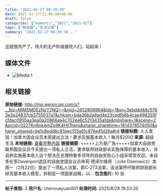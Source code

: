 ```yaml
---
title: "2021-02-27 06:30:38"
date: 2021-02-27T11:00:00+08:00
draft: false
categories: ["moments","2021","2021-02"]
tags: ["朋友圈","生活记录"]
summary: "2021-02-27 06:30:38..."
---
```


这就很共产了。伟大的无产阶级接班人们，站起来！

## 媒体文件

- ![Media 1](/Moments/photos/2021-02-27/202102270630380.jpg)

## 相关链接

**原始链接:** http://mp.weixin.qq.com/s?__biz=MjM5MDEzNzY2NQ==&mid=2652808964&idx=1&sn=3ebddd48c5763e3e24837cb3755037a7&chksm=bda36b2a8ad4e23cedfb6b4cae498359fcfdac0955aa3ea0a20868aa4c702ea6c5213435a1da&mpshare=1&scene=2&srcid=0227KnRnkAmZo9K4HjITtwrp&sharer_sharetime=1614378574050&sharer_shareid=be1c8edd6c93eec155a61c876e41d26a#rd
**链接标题:** 人人发钱！加拿大国会议员本周提出立法！要求实施基本收入！每月$2000
**来源:** 超级生活
**本地链接:** [查看完整内容](/link_content/2021/02/2021-02-27-1/link_content/)
**链接摘要:** +++++上方是广告+++++加拿大自由党联邦国会议员今天提出一项私人立法，要求联邦财政部长实施保障的基本收入，并且称实施基本收入这个想法在总理特鲁多领导的自由党核心小组非常受欢迎。来自多伦多Davenport选区的自由党国会议员朱莉·德泽尔维奇（Julie Dzerowicz）本周一（2月22日）提出了一项私人法案，即C-273法案，该法案呼吁联邦财政部长研究基本收入模型，并制定一项国家战略，以...
**包含图片:** 10 张

---

**帖子类型:** 3
**用户名:** chenxueyuan001
**处理时间:** 2025/8/28 19:53:20